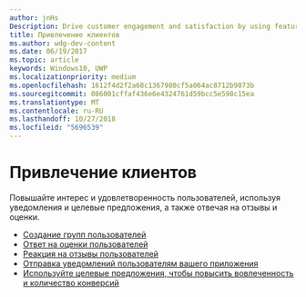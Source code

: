 ```yaml
---
author: jnHs
Description: Drive customer engagement and satisfaction by using features like notifications, targeted offers, responding to reviews and feedback, and more.
title: Привлечение клиентов
ms.author: wdg-dev-content
ms.date: 06/19/2017
ms.topic: article
keywords: Windows10, UWP
ms.localizationpriority: medium
ms.openlocfilehash: 1612f4d2f2a68c1367980cf5a064ac8712b9073b
ms.sourcegitcommit: 086001cffaf436e6e4324761d59bcc5e598c15ea
ms.translationtype: MT
ms.contentlocale: ru-RU
ms.lasthandoff: 10/27/2018
ms.locfileid: "5696539"
---
```

# <a name="engage-with-your-customers"></a>Привлечение клиентов

Повышайте интерес и удовлетворенность пользователей, используя уведомления и целевые предложения, а также отвечая на отзывы и оценки.

-   [Создание групп пользователей](create-customer-groups.md)
-   [Ответ на оценки пользователей](respond-to-customer-reviews.md)
-   [Реакция на отзывы пользователей](respond-to-customer-feedback.md)
-   [Отправка уведомлений пользователям вашего приложения](send-push-notifications-to-your-apps-customers.md)
-   [Используйте целевые предложения, чтобы повысить вовлеченность и количество конверсий](use-targeted-offers-to-maximize-engagement-and-conversions.md)

 
